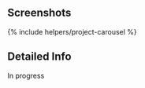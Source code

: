 <!---
Gregoire Boiron <gregoire.boiron@gmail.com>
Copyright (c) 2018 Gregoire Boiron  All Rights Reserved.
--->

Screenshots
--------------------
{% include helpers/project-carousel %}

Detailed Info
--------------------
In progress